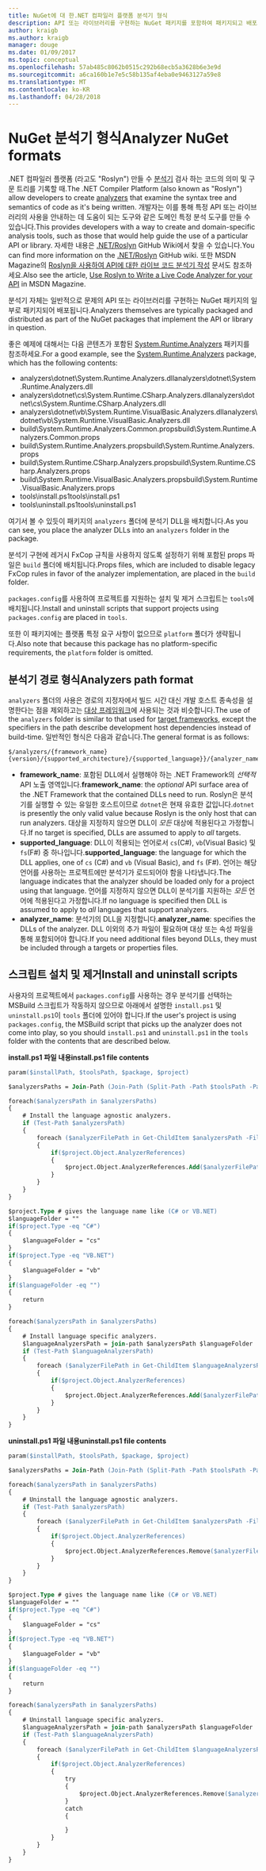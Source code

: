 ```yaml
---
title: NuGet에 대 한.NET 컴파일러 플랫폼 분석기 형식
description: API 또는 라이브러리를 구현하는 NuGet 패키지를 포함하여 패키지되고 배포되는 .NET 분석기 규칙입니다.
author: kraigb
ms.author: kraigb
manager: douge
ms.date: 01/09/2017
ms.topic: conceptual
ms.openlocfilehash: 57ab485c8062b0515c292b68ecb5a3628b6e3e9d
ms.sourcegitcommit: a6ca160b1e7e5c58b135af4eba0e9463127a59e8
ms.translationtype: MT
ms.contentlocale: ko-KR
ms.lasthandoff: 04/28/2018
---
```

# <a name="analyzer-nuget-formats"></a><span data-ttu-id="28056-103">NuGet 분석기 형식</span><span class="sxs-lookup"><span data-stu-id="28056-103">Analyzer NuGet formats</span></span>

<span data-ttu-id="28056-104">.NET 컴파일러 플랫폼 (라고도 "Roslyn") 만들 수 [분석기](https://github.com/dotnet/roslyn/wiki/How-To-Write-a-C%23-Analyzer-and-Code-Fix) 검사 하는 코드의 의미 및 구문 트리를 기록할 때.</span><span class="sxs-lookup"><span data-stu-id="28056-104">The .NET Compiler Platform (also known as "Roslyn") allow developers to create [analyzers](https://github.com/dotnet/roslyn/wiki/How-To-Write-a-C%23-Analyzer-and-Code-Fix) that examine the syntax tree and semantics of code as it's being written.</span></span> <span data-ttu-id="28056-105">개발자는 이를 통해 특정 API 또는 라이브러리의 사용을 안내하는 데 도움이 되는 도구와 같은 도메인 특정 분석 도구를 만들 수 있습니다.</span><span class="sxs-lookup"><span data-stu-id="28056-105">This provides developers with a way to create and domain-specific analysis tools, such as those that would help guide the use of a particular API or library.</span></span> <span data-ttu-id="28056-106">자세한 내용은 [.NET/Roslyn](https://github.com/dotnet/roslyn/wiki) GitHub Wiki에서 찾을 수 있습니다.</span><span class="sxs-lookup"><span data-stu-id="28056-106">You can find more information on the [.NET/Roslyn](https://github.com/dotnet/roslyn/wiki) GitHub wiki.</span></span> <span data-ttu-id="28056-107">또한 MSDN Magazine의 [Roslyn을 사용하여 API에 대한 라이브 코드 분석기 작성](https://msdn.microsoft.com/magazine/dn879356.aspx) 문서도 참조하세요.</span><span class="sxs-lookup"><span data-stu-id="28056-107">Also see the article, [Use Roslyn to Write a Live Code Analyzer for your API](https://msdn.microsoft.com/magazine/dn879356.aspx) in MSDN Magazine.</span></span>

<span data-ttu-id="28056-108">분석기 자체는 일반적으로 문제의 API 또는 라이브러리를 구현하는 NuGet 패키지의 일부로 패키지되어 배포됩니다.</span><span class="sxs-lookup"><span data-stu-id="28056-108">Analyzers themselves are typically packaged and distributed as part of the NuGet packages that implement the API or library in question.</span></span>

<span data-ttu-id="28056-109">좋은 예제에 대해서는 다음 콘텐츠가 포함된 [System.Runtime.Analyzers](https://www.nuget.org/packages/System.Runtime.Analyzers) 패키지를 참조하세요.</span><span class="sxs-lookup"><span data-stu-id="28056-109">For a good example, see the [System.Runtime.Analyzers](https://www.nuget.org/packages/System.Runtime.Analyzers) package, which has the following contents:</span></span>

- <span data-ttu-id="28056-110">analyzers\dotnet\System.Runtime.Analyzers.dll</span><span class="sxs-lookup"><span data-stu-id="28056-110">analyzers\dotnet\System.Runtime.Analyzers.dll</span></span>
- <span data-ttu-id="28056-111">analyzers\dotnet\cs\System.Runtime.CSharp.Analyzers.dll</span><span class="sxs-lookup"><span data-stu-id="28056-111">analyzers\dotnet\cs\System.Runtime.CSharp.Analyzers.dll</span></span>
- <span data-ttu-id="28056-112">analyzers\dotnet\vb\System.Runtime.VisualBasic.Analyzers.dll</span><span class="sxs-lookup"><span data-stu-id="28056-112">analyzers\dotnet\vb\System.Runtime.VisualBasic.Analyzers.dll</span></span>
- <span data-ttu-id="28056-113">build\System.Runtime.Analyzers.Common.props</span><span class="sxs-lookup"><span data-stu-id="28056-113">build\System.Runtime.Analyzers.Common.props</span></span>
- <span data-ttu-id="28056-114">build\System.Runtime.Analyzers.props</span><span class="sxs-lookup"><span data-stu-id="28056-114">build\System.Runtime.Analyzers.props</span></span>
- <span data-ttu-id="28056-115">build\System.Runtime.CSharp.Analyzers.props</span><span class="sxs-lookup"><span data-stu-id="28056-115">build\System.Runtime.CSharp.Analyzers.props</span></span>
- <span data-ttu-id="28056-116">build\System.Runtime.VisualBasic.Analyzers.props</span><span class="sxs-lookup"><span data-stu-id="28056-116">build\System.Runtime.VisualBasic.Analyzers.props</span></span>
- <span data-ttu-id="28056-117">tools\install.ps1</span><span class="sxs-lookup"><span data-stu-id="28056-117">tools\install.ps1</span></span>
- <span data-ttu-id="28056-118">tools\uninstall.ps1</span><span class="sxs-lookup"><span data-stu-id="28056-118">tools\uninstall.ps1</span></span>

<span data-ttu-id="28056-119">여기서 볼 수 있듯이 패키지의 `analyzers` 폴더에 분석기 DLL을 배치합니다.</span><span class="sxs-lookup"><span data-stu-id="28056-119">As you can see, you place the analyzer DLLs into an `analyzers` folder in the package.</span></span>

<span data-ttu-id="28056-120">분석기 구현에 레거시 FxCop 규칙을 사용하지 않도록 설정하기 위해 포함된 props 파일은 `build` 폴더에 배치됩니다.</span><span class="sxs-lookup"><span data-stu-id="28056-120">Props files, which are included to disable legacy FxCop rules in favor of the analyzer implementation, are placed in the `build` folder.</span></span>

<span data-ttu-id="28056-121">`packages.config`를 사용하여 프로젝트를 지원하는 설치 및 제거 스크립트는 `tools`에 배치됩니다.</span><span class="sxs-lookup"><span data-stu-id="28056-121">Install and uninstall scripts that support projects using `packages.config` are placed in `tools`.</span></span>

<span data-ttu-id="28056-122">또한 이 패키지에는 플랫폼 특정 요구 사항이 없으므로 `platform` 폴더가 생략됩니다.</span><span class="sxs-lookup"><span data-stu-id="28056-122">Also note that because this package has no platform-specific requirements, the `platform` folder is omitted.</span></span>


## <a name="analyzers-path-format"></a><span data-ttu-id="28056-123">분석기 경로 형식</span><span class="sxs-lookup"><span data-stu-id="28056-123">Analyzers path format</span></span>

<span data-ttu-id="28056-124">`analyzers` 폴더의 사용은 경로의 지정자에서 빌드 시간 대신 개발 호스트 종속성을 설명한다는 점을 제외하고는 [대상 프레임워크](../create-packages/supporting-multiple-target-frameworks.md)에 사용되는 것과 비슷합니다.</span><span class="sxs-lookup"><span data-stu-id="28056-124">The use of the `analyzers` folder is similar to that used for [target frameworks](../create-packages/supporting-multiple-target-frameworks.md), except the specifiers in the path describe development host dependencies instead of build-time.</span></span> <span data-ttu-id="28056-125">일반적인 형식은 다음과 같습니다.</span><span class="sxs-lookup"><span data-stu-id="28056-125">The general format is as follows:</span></span>

    $/analyzers/{framework_name}{version}/{supported_architecture}/{supported_language}}/{analyzer_name}.dll

- <span data-ttu-id="28056-126">**framework_name**: 포함된 DLL에서 실행해야 하는 .NET Framework의 *선택적* API 노출 영역입니다.</span><span class="sxs-lookup"><span data-stu-id="28056-126">**framework_name**: the *optional* API surface area of the .NET Framework that the contained DLLs need to run.</span></span> <span data-ttu-id="28056-127">Roslyn은 분석기를 실행할 수 있는 유일한 호스트이므로 `dotnet`은 현재 유효한 값입니다.</span><span class="sxs-lookup"><span data-stu-id="28056-127">`dotnet` is presently the only valid value because Roslyn is the only host that can run analyzers.</span></span> <span data-ttu-id="28056-128">대상을 지정하지 않으면 DLL이 *모든* 대상에 적용된다고 가정합니다.</span><span class="sxs-lookup"><span data-stu-id="28056-128">If no target is specified, DLLs are assumed to apply to *all* targets.</span></span>
- <span data-ttu-id="28056-129">**supported_language**: DLL이 적용되는 언어로서 `cs`(C#), `vb`(Visual Basic) 및 `fs`(F#) 중 하나입니다.</span><span class="sxs-lookup"><span data-stu-id="28056-129">**supported_language**: the language for which the DLL applies, one of `cs` (C#) and `vb` (Visual Basic), and `fs` (F#).</span></span> <span data-ttu-id="28056-130">언어는 해당 언어를 사용하는 프로젝트에만 분석기가 로드되어야 함을 나타냅니다.</span><span class="sxs-lookup"><span data-stu-id="28056-130">The language indicates that the analyzer should be loaded only for a project using that language.</span></span> <span data-ttu-id="28056-131">언어를 지정하지 않으면 DLL이 분석기를 지원하는 *모든* 언어에 적용된다고 가정합니다.</span><span class="sxs-lookup"><span data-stu-id="28056-131">If no language is specified then DLL is assumed to apply to *all* languages that support analyzers.</span></span>
- <span data-ttu-id="28056-132">**analyzer_name**: 분석기의 DLL을 지정합니다.</span><span class="sxs-lookup"><span data-stu-id="28056-132">**analyzer_name**: specifies the DLLs of the analyzer.</span></span> <span data-ttu-id="28056-133">DLL 이외의 추가 파일이 필요하며 대상 또는 속성 파일을 통해 포함되어야 합니다.</span><span class="sxs-lookup"><span data-stu-id="28056-133">If you need additional files beyond DLLs, they must be included through a targets or properties files.</span></span>


## <a name="install-and-uninstall-scripts"></a><span data-ttu-id="28056-134">스크립트 설치 및 제거</span><span class="sxs-lookup"><span data-stu-id="28056-134">Install and uninstall scripts</span></span>

<span data-ttu-id="28056-135">사용자의 프로젝트에서 `packages.config`를 사용하는 경우 분석기를 선택하는 MSBuild 스크립트가 작동하지 않으므로 아래에서 설명한 `install.ps1` 및 `uninstall.ps1`이 `tools` 폴더에 있어야 합니다.</span><span class="sxs-lookup"><span data-stu-id="28056-135">If the user's project is using `packages.config`, the MSBuild script that picks up the analyzer does not come into play, so you should `install.ps1` and `uninstall.ps1` in the `tools` folder with the contents that are described below.</span></span>

<span data-ttu-id="28056-136">**install.ps1 파일 내용**</span><span class="sxs-lookup"><span data-stu-id="28056-136">**install.ps1 file contents**</span></span>

```ps
param($installPath, $toolsPath, $package, $project)

$analyzersPaths = Join-Path (Join-Path (Split-Path -Path $toolsPath -Parent) "analyzers" ) * -Resolve

foreach($analyzersPath in $analyzersPaths)
{
    # Install the language agnostic analyzers.
    if (Test-Path $analyzersPath)
    {
        foreach ($analyzerFilePath in Get-ChildItem $analyzersPath -Filter *.dll)
        {
            if($project.Object.AnalyzerReferences)
            {
                $project.Object.AnalyzerReferences.Add($analyzerFilePath.FullName)
            }
        }
    }
}

$project.Type # gives the language name like (C# or VB.NET)
$languageFolder = ""
if($project.Type -eq "C#")
{
    $languageFolder = "cs"
}
if($project.Type -eq "VB.NET")
{
    $languageFolder = "vb"
}
if($languageFolder -eq "")
{
    return
}

foreach($analyzersPath in $analyzersPaths)
{
    # Install language specific analyzers.
    $languageAnalyzersPath = join-path $analyzersPath $languageFolder
    if (Test-Path $languageAnalyzersPath)
    {
        foreach ($analyzerFilePath in Get-ChildItem $languageAnalyzersPath -Filter *.dll)
        {
            if($project.Object.AnalyzerReferences)
            {
                $project.Object.AnalyzerReferences.Add($analyzerFilePath.FullName)
            }
        }
    }
}
```


<span data-ttu-id="28056-137">**uninstall.ps1 파일 내용**</span><span class="sxs-lookup"><span data-stu-id="28056-137">**uninstall.ps1 file contents**</span></span>

```ps
param($installPath, $toolsPath, $package, $project)

$analyzersPaths = Join-Path (Join-Path (Split-Path -Path $toolsPath -Parent) "analyzers" ) * -Resolve

foreach($analyzersPath in $analyzersPaths)
{
    # Uninstall the language agnostic analyzers.
    if (Test-Path $analyzersPath)
    {
        foreach ($analyzerFilePath in Get-ChildItem $analyzersPath -Filter *.dll)
        {
            if($project.Object.AnalyzerReferences)
            {
                $project.Object.AnalyzerReferences.Remove($analyzerFilePath.FullName)
            }
        }
    }
}

$project.Type # gives the language name like (C# or VB.NET)
$languageFolder = ""
if($project.Type -eq "C#")
{
    $languageFolder = "cs"
}
if($project.Type -eq "VB.NET")
{
    $languageFolder = "vb"
}
if($languageFolder -eq "")
{
    return
}

foreach($analyzersPath in $analyzersPaths)
{
    # Uninstall language specific analyzers.
    $languageAnalyzersPath = join-path $analyzersPath $languageFolder
    if (Test-Path $languageAnalyzersPath)
    {
        foreach ($analyzerFilePath in Get-ChildItem $languageAnalyzersPath -Filter *.dll)
        {
            if($project.Object.AnalyzerReferences)
            {
                try
                {
                    $project.Object.AnalyzerReferences.Remove($analyzerFilePath.FullName)
                }
                catch
                {

                }
            }
        }
    }
}
```
